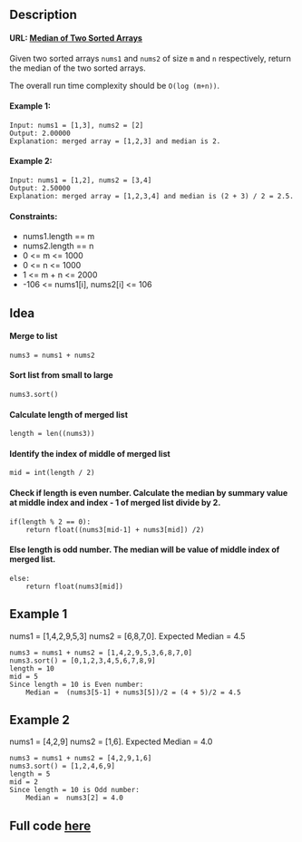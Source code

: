 ## Description
#### URL: [Median of Two Sorted Arrays](https://leetcode.com/problems/median-of-two-sorted-arrays/)

Given two sorted arrays ``nums1`` and ``nums2`` of size ``m`` and ``n`` respectively, return the median of the two sorted arrays.

The overall run time complexity should be ``O(log (m+n))``.

#### Example 1:
```
Input: nums1 = [1,3], nums2 = [2]
Output: 2.00000
Explanation: merged array = [1,2,3] and median is 2.
```
#### Example 2:
```
Input: nums1 = [1,2], nums2 = [3,4]
Output: 2.50000
Explanation: merged array = [1,2,3,4] and median is (2 + 3) / 2 = 2.5.
```

#### Constraints:

+ nums1.length == m
+ nums2.length == n
+ 0 <= m <= 1000
+ 0 <= n <= 1000
+ 1 <= m + n <= 2000
+ -106 <= nums1[i], nums2[i] <= 106

## Idea

#### Merge to list
```
nums3 = nums1 + nums2
```

#### Sort list from small to large
```
nums3.sort()
```

#### Calculate length of merged list
```
length = len((nums3))
```

#### Identify the index of middle of merged list
```
mid = int(length / 2)
```
#### Check if length is even number. Calculate the median by summary value at middle index and index - 1 of merged list divide by 2.
```
if(length % 2 == 0):
    return float((nums3[mid-1] + nums3[mid]) /2)
```
#### Else length is odd number. The median will be value of middle index of merged list.
```
else:
    return float(nums3[mid])
```

## Example 1
nums1 = [1,4,2,9,5,3] nums2 = [6,8,7,0]. Expected Median = 4.5

```
nums3 = nums1 + nums2 = [1,4,2,9,5,3,6,8,7,0]
nums3.sort() = [0,1,2,3,4,5,6,7,8,9]
length = 10
mid = 5
Since length = 10 is Even number:
    Median =  (nums3[5-1] + nums3[5])/2 = (4 + 5)/2 = 4.5
```

## Example 2
nums1 = [4,2,9] nums2 = [1,6]. Expected Median = 4.0

```
nums3 = nums1 + nums2 = [4,2,9,1,6]
nums3.sort() = [1,2,4,6,9]
length = 5
mid = 2
Since length = 10 is Odd number:
    Median =  nums3[2] = 4.0
```

## Full code [here](./MedianofTwoSortedArrays.py)

